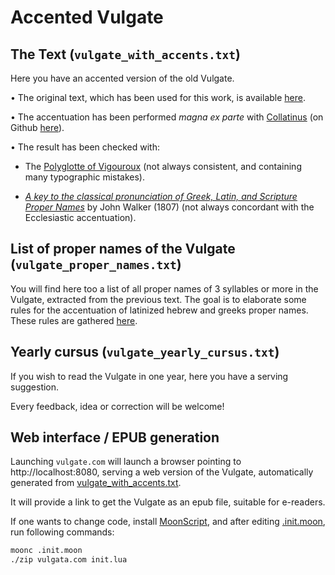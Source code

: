 # Accented Vulgate

## The Text (`vulgate_with_accents.txt`)

Here you have an accented version of the old Vulgate.

• The original text, which has been used for this work, is available [here](http://www.wilbourhall.org/pdfs/vulgate.pdf).

• The accentuation has been performed *magna ex parte* with [Collatinus](http://outils.biblissima.fr/fr/collatinus/) (on Github [here](https://github.com/biblissima/collatinus)).

• The result has been checked with:

- The [Polyglotte of Vigouroux](https://archive.org/details/lasaintebiblepol00vigo) (not always consistent, and containing many typographic mistakes).

- [*A key to the classical pronunciation of Greek, Latin, and Scripture Proper Names*](https://archive.org/details/keytoclassicalpr00walkrich) by John Walker (1807) (not always concordant with the Ecclesiastic accentuation).

## List of proper names of the Vulgate (`vulgate_proper_names.txt`)

You will find here too a list of all proper names of 3 syllables or more in the Vulgate, extracted from the previous text. The goal is to elaborate some rules for the accentuation of latinized hebrew and greeks proper names. These rules are gathered [here](https://github.com/gregorio-project/latin-ecclesiastic-accents/blob/master/doc/accentuation-rules.md).
 

## Yearly cursus (`vulgate_yearly_cursus.txt`)

If you wish to read the Vulgate in one year, here you have a serving suggestion.


Every feedback, idea or correction will be welcome!


## Web interface / EPUB generation

Launching `vulgate.com` will launch a browser pointing to http://localhost:8080, serving a web version of the Vulgate,
automatically generated from [vulgate_with_accents.txt](./vulgate_with_accents.txt).

It will provide a link to get the Vulgate as an epub file, suitable for e-readers.

If one wants to change code, install [MoonScript](moonscript.org), and after editing [.init.moon](./.init.moon),
run following commands:

```sh
moonc .init.moon
./zip vulgata.com init.lua
```
